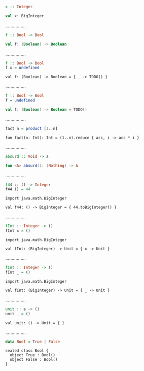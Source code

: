 ```Haskell
x :: Integer
```
```kotlin
val x: BigInteger
```
................
```Haskell
f :: Bool -> Bool
```
```kotlin
val f: (Boolean) -> Boolean
```
................
```Haskell
f :: Bool -> Bool
f x = undefined
```
```kotlin:ank:silent
val f: (Boolean) -> Boolean = { _ -> TODO() }
```
................
```Haskell
f :: Bool -> Bool
f = undefined
```
```kotlin
val f: (Boolean) -> Boolean = TODO()
```
................
```Haskell
fact n = product [1..n]
```
```kotlin:ank:silent
fun fact(n: Int): Int = (1..n).reduce { acc, i -> acc * i }
```
................
```Haskell
absurd :: Void -> a
```
```kotlin
fun <A> absurd(): (Nothing) -> A
```
................
```Haskell
f44 :: () -> Integer
f44 () = 44
```
```kotlin:ank:silent
import java.math.BigInteger

val f44: () -> BigInteger = { 44.toBigInteger() }
```
................
```Haskell
fInt :: Integer -> ()
fInt x = ()
```
```kotlin:ank:silent
import java.math.BigInteger

val fInt: (BigInteger) -> Unit = { x -> Unit }
```
................
```Haskell
fInt :: Integer -> ()
fInt _ = ()
```
```kotlin:ank:silent
import java.math.BigInteger

val fInt: (BigInteger) -> Unit = { _ -> Unit }
```
................
```Haskell
unit :: a -> ()
unit _ = ()
```
```kotlin:ank:silent
val unit: () -> Unit = { }
```
................
```Haskell
data Bool = True | False
```
```kotlin:ank:silent
sealed class Bool {
  object True : Bool()
  object False : Bool()
}
```